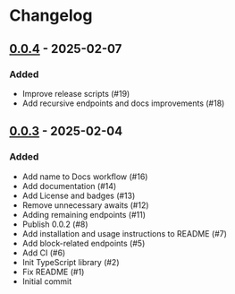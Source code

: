 Changelog
=========

[0.0.4](https://github.com/raphjaph/ordapi/releases/tag/0.0.4) - 2025-02-07
---------------------------------------------------------------------------

### Added
- Improve release scripts (#19)
- Add recursive endpoints and docs improvements (#18)

[0.0.3](https://github.com/raphjaph/ordapi/releases/tag/0.0.3) - 2025-02-04
---------------------------------------------------------------------------

### Added
- Add name to Docs workflow (#16)
- Add documentation (#14)
- Add License and badges (#13)
- Remove unnecessary awaits (#12)
- Adding remaining endpoints (#11)
- Publish 0.0.2 (#8)
- Add installation and usage instructions to README (#7)
- Add block-related endpoints (#5)
- Add CI (#6)
- Init TypeScript library (#2)
- Fix README (#1)
- Initial commit
